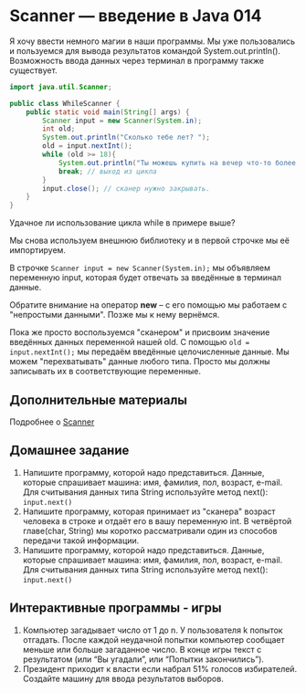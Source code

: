 # Scanner — введение в Java 014

Я хочу ввести немного магии в наши программы. Мы уже пользовались и пользуемся для вывода результатов командой System.out.println(). Возможность ввода данных через терминал в программу также существует.

```Java
import java.util.Scanner;

public class WhileScanner {
	public static void main(String[] args) {
		Scanner input = new Scanner(System.in);
		int old;
		System.out.println("Сколько тебе лет? ");
		old = input.nextInt();
		while (old >= 18){
			System.out.println("Ты можешь купить на вечер что-то более крепкое, чем чай");
			break; // выход из цикла
		}
        input.close(); // сканер нужно закрывать.
	}
}
```

Удачное ли использование цикла while в примере выше?

Мы снова используем внешнюю библиотеку и в первой строчке мы её импортируем.

В строчке ``Scanner input = new Scanner(System.in);`` мы объявляем переменную input, которая будет отвечать за введённые в терминал данные. 

Обратите внимание на оператор **new** – с его помощью мы работаем с "непростыми данными". Позже мы к нему вернёмся. 

Пока же просто воспользуемся "сканером" и присвоим значение введённых данных переменной нашей old. С помощью ``old = input.nextInt();`` мы передаём введённые целочисленные данные. Мы можем "перехватывать" данные любого типа. Просто мы должны записывать их в соответствующие переменные.

## Дополнительные материалы

Подробнее о [Scanner](https://docs.oracle.com/javase/8/docs/api/java/util/Scanner.html) 

## Домашнее задание

1. Напишите программу, которой надо представиться. Данные, которые спрашивает машина: имя, фамилия, пол, возраст, e-mail. Для считывания данных типа String используйте метод next():  ``input.next()``
2. Напишите программу, которая принимает из "сканера" возраст человека в строке и отдаёт его в вашу переменную int. В четвёртой главе(char, String) мы коротко рассматривали один из способов передачи такой информации.
3. Напишите программу, которой надо представиться. Данные, которые спрашивает машина: имя, фамилия, пол, возраст, e-mail. Для считывания данных типа String используйте метод next():  ``input.next()``

## Интерактивные программы - игры

1. Компьютер загадывает число от 1 до n. У пользователя k попыток отгадать. После каждой неудачной попытки компьютер сообщает меньше или больше загаданное число. В конце игры текст с результатом (или “Вы угадали”, или “Попытки закончились”).
2. Президент приходит к власти если набрал 51% голосов избирателей. Создайте машину для ввода результатов выборов.

